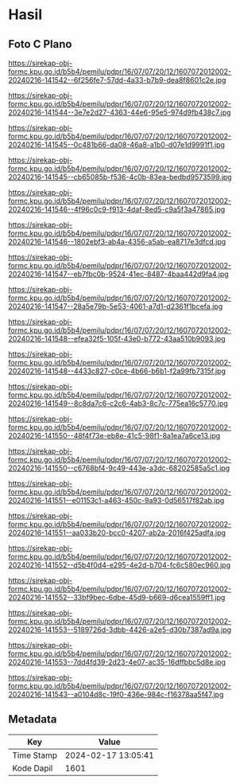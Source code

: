 # Hasil

## Foto C Plano

https://sirekap-obj-formc.kpu.go.id/b5b4/pemilu/pdpr/16/07/07/20/12/1607072012002-20240216-141542--6f256fe7-57dd-4a33-b7b9-dea8f8601c2e.jpg

https://sirekap-obj-formc.kpu.go.id/b5b4/pemilu/pdpr/16/07/07/20/12/1607072012002-20240216-141544--3e7e2d27-4363-44e6-95e5-974d9fb438c7.jpg

https://sirekap-obj-formc.kpu.go.id/b5b4/pemilu/pdpr/16/07/07/20/12/1607072012002-20240216-141545--0c481b66-da08-46a8-a1b0-d07e1d9991f1.jpg

https://sirekap-obj-formc.kpu.go.id/b5b4/pemilu/pdpr/16/07/07/20/12/1607072012002-20240216-141545--cb65085b-f536-4c0b-83ea-bedbd9573599.jpg

https://sirekap-obj-formc.kpu.go.id/b5b4/pemilu/pdpr/16/07/07/20/12/1607072012002-20240216-141546--4f96c0c9-f913-4daf-8ed5-c9a5f3a47865.jpg

https://sirekap-obj-formc.kpu.go.id/b5b4/pemilu/pdpr/16/07/07/20/12/1607072012002-20240216-141546--1802ebf3-ab4a-4356-a5ab-ea8717e3dfcd.jpg

https://sirekap-obj-formc.kpu.go.id/b5b4/pemilu/pdpr/16/07/07/20/12/1607072012002-20240216-141547--eb7fbc0b-9524-41ec-8487-4baa442d9fa4.jpg

https://sirekap-obj-formc.kpu.go.id/b5b4/pemilu/pdpr/16/07/07/20/12/1607072012002-20240216-141547--28a5e79b-5e53-4061-a7d1-d2361f1bcefa.jpg

https://sirekap-obj-formc.kpu.go.id/b5b4/pemilu/pdpr/16/07/07/20/12/1607072012002-20240216-141548--efea32f5-105f-43e0-b772-43aa510b9093.jpg

https://sirekap-obj-formc.kpu.go.id/b5b4/pemilu/pdpr/16/07/07/20/12/1607072012002-20240216-141548--4433c827-c0ce-4b66-b6b1-f2a99fb7315f.jpg

https://sirekap-obj-formc.kpu.go.id/b5b4/pemilu/pdpr/16/07/07/20/12/1607072012002-20240216-141549--8c8da7c6-c2c6-4ab3-8c7c-775ea16c5770.jpg

https://sirekap-obj-formc.kpu.go.id/b5b4/pemilu/pdpr/16/07/07/20/12/1607072012002-20240216-141550--48f4f73e-eb8e-41c5-98f1-8a1ea7a6ce13.jpg

https://sirekap-obj-formc.kpu.go.id/b5b4/pemilu/pdpr/16/07/07/20/12/1607072012002-20240216-141550--c6768bf4-9c49-443e-a3dc-68202585a5c1.jpg

https://sirekap-obj-formc.kpu.go.id/b5b4/pemilu/pdpr/16/07/07/20/12/1607072012002-20240216-141551--e01153c1-a463-450c-9a93-0d56517f82ab.jpg

https://sirekap-obj-formc.kpu.go.id/b5b4/pemilu/pdpr/16/07/07/20/12/1607072012002-20240216-141551--aa033b20-bcc0-4207-ab2a-2016f425adfa.jpg

https://sirekap-obj-formc.kpu.go.id/b5b4/pemilu/pdpr/16/07/07/20/12/1607072012002-20240216-141552--d5b4f0d4-e295-4e2d-b704-fc6c580ec960.jpg

https://sirekap-obj-formc.kpu.go.id/b5b4/pemilu/pdpr/16/07/07/20/12/1607072012002-20240216-141552--33bf9bec-6dbe-45d9-b669-d6cea1559ff1.jpg

https://sirekap-obj-formc.kpu.go.id/b5b4/pemilu/pdpr/16/07/07/20/12/1607072012002-20240216-141553--5189726d-3dbb-4426-a2e5-d30b7387ad9a.jpg

https://sirekap-obj-formc.kpu.go.id/b5b4/pemilu/pdpr/16/07/07/20/12/1607072012002-20240216-141553--7dd4fd39-2d23-4e07-ac35-16dffbbc5d8e.jpg

https://sirekap-obj-formc.kpu.go.id/b5b4/pemilu/pdpr/16/07/07/20/12/1607072012002-20240216-141543--a0104d8c-19f0-436e-984c-f16378aa5f47.jpg


## Metadata

| Key        | Value               |
| ---------- | ------------------- |
| Time Stamp | 2024-02-17 13:05:41 |
| Kode Dapil | 1601                |



